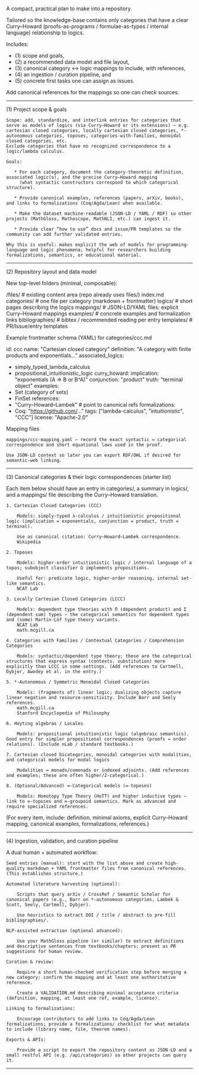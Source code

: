 A compact, practical plan to make into a repository. 

Tailored so the knowledge-base contains only categories that have a clear Curry–Howard (proofs-as-programs / formulae-as-types / internal language) relationship to logics. 

Includes:
* (1) scope and goals,
* (2) a recommended data model and file layout,
* (3) canonical category ↔ logic mappings to include, with references,
* (4) an ingestion / curation pipeline, and
* (5) concrete first tasks one can assign as issues.


Add canonical references for the mappings so one can check sources. 

------------------------------------------
(1) Project scope & goals

    Scope: add, standardize, and interlink entries for categories that serve as models of logics (via Curry–Howard or its extensions) — e.g. cartesian closed categories, locally cartesian closed categories, *-autonomous categories, toposes, categories-with-families, monoidal closed categories, etc. 
    Exclude categories that have no recognized correspondence to a logic/lambda calculus.

    Goals:

       * For each category, document the category-theoretic definition, associated logic(s), and the precise Curry–Howard mapping 
         (what syntactic constructors correspond to which categorical structure).

       * Provide canonical examples, references (papers, arXiv, books), and links to formalizations (Coq/Agda/Lean) when available.

       * Make the dataset machine-readable (JSON-LD / YAML / RDF) so other projects (MathGloss, Mathoscope, MathNLI, etc.) can ingest it.

       * Provide clear “how to use” docs and issue/PR templates so the community can add further validated entries.

    Why this is useful: makes explicit the web of models for programming-language and logic phenomena; helpful for researchers building formalizations, semantics, or educational material.

--------------------------------------------

(2) Repository layout and data model

New top-level folders (minimal, composable):

/files/               # existing content area (repo already uses files/)
  index.md
  categories/         # one file per category (markdown + frontmatter)
  logics/             # short pages describing the logics
  mappings/           # JSON-LD/YAML files: explicit Curry–Howard mappings
  examples/           # concrete examples and formalization links
  bibliographies/     # bibtex / recommended reading per entry
  templates/          # PR/Issue/entry templates

Example frontmatter schema (YAML) for categories/ccc.md

id: ccc
name: "Cartesian closed category"
definition: "A category with finite products and exponentials..."
associated_logics:
  - simply_typed_lambda_calculus
  - propositional_intuitionistic_logic
curry_howard:
  implication: "exponentials (A ⇒ B or B^A)"
  conjunction: "product"
  truth: "terminal object"
examples:
  - Set (category of sets)
  - FinSet
references:
  - "Curry–Howard–Lambek"  # point to canonical refs
formalizations:
  - Coq: "https://github.com/..."
tags: ["lambda-calculus", "intuitionistic", "CCC"]
license: "Apache-2.0"

Mapping files

    mappings/ccc-mapping.yaml — record the exact syntactic ↔ categorical correspondence and short equational laws used in the proof.

    Use JSON-LD context so later you can export RDF/OWL if desired for semantic-web linking.

-----------------------------------------------------    

(3) Canonical categories & their logic correspondences (starter list)

Each item below should have an entry in categories/, a summary in logics/, and a mappings/ file describing the Curry–Howard translation.

    1. Cartesian Closed Categories (CCC)

        Models: simply-typed λ-calculus / intuitionistic propositional logic (implication = exponentials, conjunction = product, truth = terminal).

        Use as canonical citation: Curry–Howard–Lambek correspondence.
        Wikipedia

    2. Toposes

        Models: higher-order intuitionistic logic / internal language of a topos; subobject classifier Ω implements propositions.

        Useful for: predicate logic, higher-order reasoning, internal set-like semantics.
        NCAT Lab

    3. Locally Cartesian Closed Categories (LCCC)

        Models: dependent type theories with Π (dependent product) and Σ (dependent sum) types — the categorical semantics for dependent types and (some) Martin-Löf type theory variants.
        NCAT Lab
        math.mcgill.ca

    4. Categories with Families / Contextual Categories / Comprehension Categories

        Models: syntactic/dependent type theory; these are the categorical structures that express syntax (contexts, substitution) more explicitly than LCCC in some settings. (Add references to Cartmell, Dybjer, Awodey et al. in the entry.)

    5. *-Autonomous / Symmetric Monoidal Closed Categories

        Models: (fragments of) linear logic; dualizing objects capture linear negation and resource-sensitivity. Include Barr and Seely references.
        math.mcgill.ca
        Stanford Encyclopedia of Philosophy

    6. Heyting algebras / Locales

        Models: propositional intuitionistic logic (algebraic semantics). Good entry for simpler propositional correspondences (proofs ↔ order relations). (Include nLab / standard textbooks.)

    7. Cartesian closed bicategories, monoidal categories with modalities, and categorical models for modal logics

        Modalities ↔ monads/comonads or indexed adjoints. (Add references and examples; these are often higher/2-categorical.)

    8. (Optional/Advanced) ∞-Categorical models (∞-toposes)

        Models: Homotopy Type Theory (HoTT) and higher inductive types — link to ∞-toposes and ∞-groupoid semantics. Mark as advanced and require specialized references.

(For every item, include: definition, minimal axioms, explicit Curry–Howard mapping, canonical examples, formalizations, references.)

--------------------------------------------------------
(4) Ingestion, validation, and curation pipeline

A dual human + automated workflow:

    Seed entries (manual): start with the list above and create high-quality markdown + YAML frontmatter files from canonical references. (This establishes structure.)

    Automated literature harvesting (optional):

        Scripts that query arXiv / CrossRef / Semantic Scholar for canonical papers (e.g., Barr on *-autonomous categories, Lambek & Scott, Seely, Cartmell, Dybjer).

        Use heuristics to extract DOI / title / abstract to pre-fill bibliographies/.

    NLP-assisted extraction (optional advanced):

        Use your MathGloss pipeline (or similar) to extract definitions and descriptive sentences from textbooks/chapters; present as PR suggestions for human review.

    Curation & review:

        Require a short human-checked verification step before merging a new category: confirm the mapping and at least one authoritative reference.

        Create a VALIDATION.md describing minimal acceptance criteria (definition, mapping, at least one ref, example, license).

    Linking to formalizations:

        Encourage contributors to add links to Coq/Agda/Lean formalizations; provide a formalizations/ checklist for what metadata to include (library name, file, theorem names).

    Exports & APIs:

        Provide a script to export the repository content as JSON-LD and a small restful API (e.g. /api/categories) so other projects can query it.

----------------------------------------------------------

